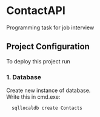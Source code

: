 # ContactAPI
Programming task for job interview 

## Project Configuration

To deploy this project run
### 1. Database 
Create new instance of database. \
Write this in cmd.exe:
```bash
  sqllocaldb create Contacts
```